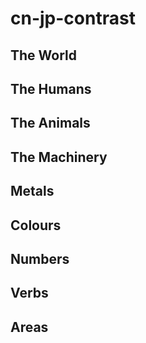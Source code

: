 # cn-jp-contrast

## The World

## The Humans

## The Animals

## The Machinery

## Metals

## Colours

## Numbers

## Verbs

## Areas
